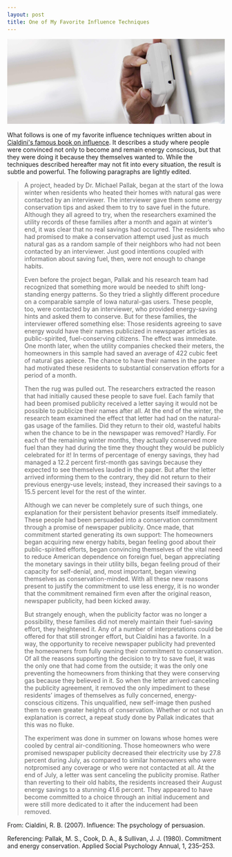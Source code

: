 ```yaml
---
layout: post
title: One of My Favorite Influence Techniques
---
```


![Thermostat](/images/thermostat.jpg)

What follows is one of my favorite influence techniques written about in [Cialdini's famous book on influence](https://www.goodreads.com/book/show/28815.Influence). It describes a study where people were convinced not only to become and remain energy conscious, but that they were doing it because they themselves wanted to. While the techniques described hereafter may not fit into every situation, the result is subtle and powerful. The following paragraphs are lightly edited.
> A project, headed by Dr. Michael Pallak, began at the start of the Iowa winter when residents who heated their homes with natural gas were contacted by an interviewer. The interviewer gave them some energy conservation tips and asked them to try to save fuel in the future. Although they all agreed to try, when the researchers examined the utility records of these families after a month and again at winter’s end, it was clear that no real savings had occurred. The residents who had promised to make a conservation attempt used just as much natural gas as a random sample of their neighbors who had not been contacted by an interviewer. Just good intentions coupled with information about saving fuel, then, were not enough to change habits.
>
> Even before the project began, Pallak and his research team had recognized that something more would be needed to shift long-standing energy patterns. So they tried a slightly different procedure on a comparable sample of Iowa natural-gas users. These people, too, were contacted by an interviewer, who provided energy-saving hints and asked them to conserve. But for these families, the interviewer offered something else: Those residents agreeing to save energy would have their names publicized in newspaper articles as public-spirited, fuel-conserving citizens. The effect was immediate. One month later, when the utility companies checked their meters, the homeowners in this sample had saved an average of 422 cubic feet of natural gas apiece. The chance to have their names in the paper had motivated these residents to substantial conservation efforts for a period of a month. 
>
> Then the rug was pulled out. The researchers extracted the reason that had initially caused these people to save fuel. Each family that had been promised publicity received a letter saying it would not be possible to publicize their names after all. 
> At the end of the winter, the research team examined the effect that letter had had on the natural-gas usage of the families. Did they return to their old, wasteful habits when the chance to be in the newspaper was removed? Hardly. For each of the remaining winter months, they actually conserved more fuel than they had during the time they thought they would be publicly celebrated for it! In terms of percentage of energy savings, they had managed a 12.2 percent first-month gas savings because they expected to see themselves lauded in the paper. But after the letter arrived informing them to the contrary, they did not return to their previous energy-use levels; instead, they increased their savings to a 15.5 percent level for the rest of the winter. 
>
> Although we can never be completely sure of such things, one explanation for their persistent behavior presents itself immediately. These people had been persuaded into a conservation commitment through a promise of newspaper publicity. Once made, that commitment started generating its own support: The homeowners began acquiring new energy habits, began feeling good about their public-spirited efforts, began convincing themselves of the vital need to reduce American dependence on foreign fuel, began appreciating the monetary savings in their utility bills, began feeling proud of their capacity for self-denial, and, most important, began viewing themselves as conservation-minded. With all these new reasons present to justify the commitment to use less energy, it is no wonder that the commitment remained firm even after the original reason, newspaper publicity, had been kicked away. 
>
> But strangely enough, when the publicity factor was no longer a possibility, these families did not merely maintain their fuel-saving effort, they heightened it. Any of a number of interpretations could be offered for that still stronger effort, but Cialdini has a favorite. In a way, the opportunity to receive newspaper publicity had prevented the homeowners from fully owning their commitment to conservation. Of all the reasons supporting the decision to try to save fuel, it was the only one that had come from the outside; it was the only one preventing the homeowners from thinking that they were conserving gas because they believed in it. So when the letter arrived canceling the publicity agreement, it removed the only impediment to these residents’ images of themselves as fully concerned, energy-conscious citizens. This unqualified, new self-image then pushed them to even greater heights of conservation. Whether or not such an explanation is correct, a repeat study done by Pallak indicates that this was no fluke.
>
> The experiment was done in summer on Iowans whose homes were cooled by central air-conditioning. Those homeowners who were promised newspaper publicity decreased their electricity use by 27.8 percent during July, as compared to similar homeowners who were notpromised any coverage or who were not contacted at all. At the end of July, a letter was sent canceling the publicity promise. Rather than reverting to their old habits, the residents increased their August energy savings to a stunning 41.6 percent. They appeared to have become committed to a choice through an initial inducement and were still more dedicated to it after the inducement had been removed.

From:
Cialdini, R. B. (2007). Influence: The psychology of persuasion.

Referencing:
Pallak, M. S., Cook, D. A., & Sullivan, J. J. (1980). Commitment and energy conservation. Applied Social Psychology Annual, 1, 235–253.
